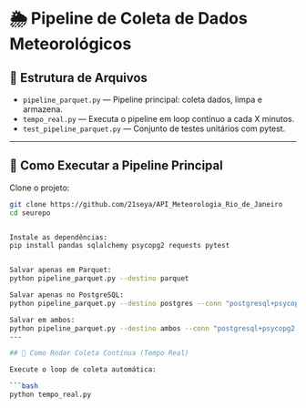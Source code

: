 # 🌦️ Pipeline de Coleta de Dados Meteorológicos

## 📂 Estrutura de Arquivos
- `pipeline_parquet.py` — Pipeline principal: coleta dados, limpa e armazena.
- `tempo_real.py` — Executa o pipeline em loop contínuo a cada X minutos.
- `test_pipeline_parquet.py` — Conjunto de testes unitários com pytest.

---

## 🚀 Como Executar a Pipeline Principal

Clone o projeto:

```bash
git clone https://github.com/21seya/API_Meteorologia_Rio_de_Janeiro
cd seurepo


Instale as dependências:
pip install pandas sqlalchemy psycopg2 requests pytest


Salvar apenas em Parquet:
python pipeline_parquet.py --destino parquet

Salvar apenas no PostgreSQL:
python pipeline_parquet.py --destino postgres --conn "postgresql+psycopg2://usuario:senha@localhost:5432/nome_do_banco"

Salvar em ambos:
python pipeline_parquet.py --destino ambos --conn "postgresql+psycopg2://usuario:senha@localhost:5432/nome_do_banco"
---

## 🔁 Como Rodar Coleta Contínua (Tempo Real)

Execute o loop de coleta automática:

```bash
python tempo_real.py
